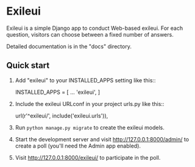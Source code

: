 # Exileui

Exileui is a simple Django app to conduct Web-based exileui. For each
question, visitors can choose between a fixed number of answers.

Detailed documentation is in the "docs" directory.

## Quick start

1. Add "exileui" to your INSTALLED_APPS setting like this::

    INSTALLED_APPS = [
        ...
        'exileui',
    ]

2. Include the exileui URLconf in your project urls.py like this::

    url(r'^exileui/', include('exileui.urls')),

3. Run `python manage.py migrate` to create the exileui models.

4. Start the development server and visit http://127.0.0.1:8000/admin/
   to create a poll (you'll need the Admin app enabled).

5. Visit http://127.0.0.1:8000/exileui/ to participate in the poll.
